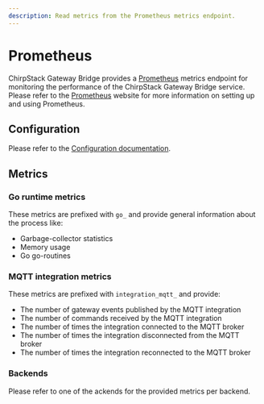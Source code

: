 ```yaml
---
description: Read metrics from the Prometheus metrics endpoint.
---
```


# Prometheus

ChirpStack Gateway Bridge provides a [Prometheus](https://prometheus.io/) metrics endpoint
for monitoring the performance of the ChirpStack Gateway Bridge service. Please refer to
the [Prometheus](https://prometheus.io/) website for more information on
setting up and using Prometheus.

## Configuration

Please refer to the [Configuration documentation](../install/config.md).

## Metrics

### Go runtime metrics

These metrics are prefixed with `go_` and provide general information about
the process like:

* Garbage-collector statistics
* Memory usage
* Go go-routines

### MQTT integration metrics

These metrics are prefixed with `integration_mqtt_` and provide:

* The number of gateway events published by the MQTT integration
* The number of commands received by the MQTT integration
* The number of times the integration connected to the MQTT broker
* The number of times the integration disconnected from the MQTT broker
* The number of times the integration reconnected to the MQTT broker

### Backends

Please refer to one of the ackends for the provided metrics per backend.
